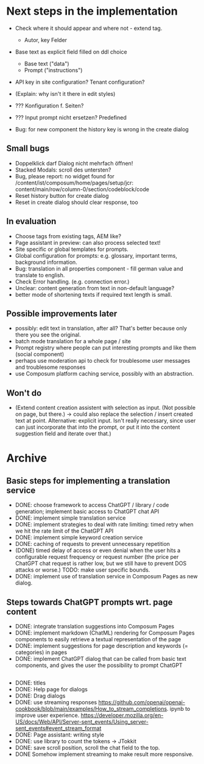 # Next steps in the implementation

- Check where it should appear and where not - extend tag.
    - Autor, key Felder
- Base text as explicit field filled on ddl choice
    - Base text ("data")
    - Prompt ("instructions")
- API key in site configuration? Tenant configuration?
- (Explain: why isn't it there in edit styles)
  
- ??? Konfiguration f. Seiten?
- ??? Input prompt nicht ersetzen? Predefined
- Bug: for new component the history key is wrong in the create dialog

## Small bugs

- Doppelklick darf Dialog nicht mehrfach öffnen!
- Stacked Modals: scroll des untersten?
- Bug, please report: no widget found for /content/ist/composum/home/pages/setup/jcr:
  content/main/row/column-0/section/codeblock/code
- Reset history button for create dialog
- Reset in create dialog should clear response, too

## In evaluation

- Choose tags from existing tags, AEM like?
- Page assistant in preview: can also process selected text!
- Site specific or global templates for prompts.
- Global configuration for prompts: e.g. glossary, important terms, background information.
- Bug: translation in all properties component - fill german value and translate to english.
- Check Error handling. (e.g. connection error.)
- Unclear: content generation from text in non-default language?
- better mode of shortening texts if required text length is small.

## Possible improvements later

- possibly: edit text in translation, after all? That's better because only there you see the original.
- batch mode translation for a whole page / site
- Prompt registry where people can put interesting prompts and like them (social component)
- perhaps use moderation api to check for troublesome user messages and troublesome responses
- use Composum platform caching service, possibly with an abstraction.

## Won't do

- (Extend content creation assistent with selection as input. (Not possible on page, but there.) -> could also
  replace the selection / insert created text at point. Alternative: explicit input. Isn't really necessary, since
  user can just incorporate that into the prompt, or put it into the content suggestion field and iterate over that.)

# Archive

## Basic steps for implementing a translation service

- DONE: choose framework to access ChatGPT / library / code generation; implement basic access to ChatGPT chat API
- DONE: implement simple translation service
- DONE: implement strategies to deal with rate limiting: timed retry when we hit the rate limit of the ChatGPT API
- DONE: implement simple keyword creation service
- DONE: caching of requests to prevent unnecessary repetition
- (DONE) timed delay of access or even denial when the user hits a configurable request frequency or request number (the
  price per ChatGPT chat request is rather low, but we still have to prevent DOS attacks or worse.) TODO: make user
  specific bounds.
- DONE: implement use of translation service in Composum Pages as new dialog.

## Steps towards ChatGPT prompts wrt. page content

- DONE: integrate translation suggestions into Composum Pages
- DONE: implement markdown (ChatML) rendering for Composum Pages components to easily retrieve a textual
  representation of the page
- DONE: implement suggestions for page description and keywords (= categories) in pages
- DONE: implement ChatGPT dialog that can be called from basic text components, and gives the user the possibility to
  prompt ChatGPT

##

- DONE: titles
- DONE: Help page for dialogs
- DONE: Drag dialogs
- DONE: use streaming responses https://github.com/openai/openai-cookbook/blob/main/examples/How_to_stream_completions.
  ipynb to improve user experience.
  https://developer.mozilla.org/en-US/docs/Web/API/Server-sent_events/Using_server-sent_events#event_stream_format
- DONE: Page assistant: writing style
- DONE: use library to count the tokens -> JTokkit
- DONE: save scroll position, scroll the chat field to the top.
- DONE Somehow implement streaming to make result more responsive.
